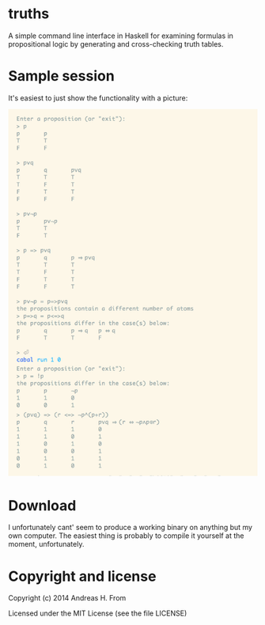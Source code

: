 # truths

A simple command line interface in Haskell for examining formulas in propositional logic by generating and cross-checking truth tables.

# Sample session

It's easiest to just show the functionality with a picture:

![Sample session](https://raw.githubusercontent.com/andreasfrom/truths/master/session.png)

# Download

I unfortunately cant' seem to produce a working binary on anything but my own computer.
The easiest thing is probably to compile it yourself at the moment, unfortunately.

# Copyright and license
Copyright (c) 2014 Andreas H. From

Licensed under the MIT License (see the file LICENSE)


